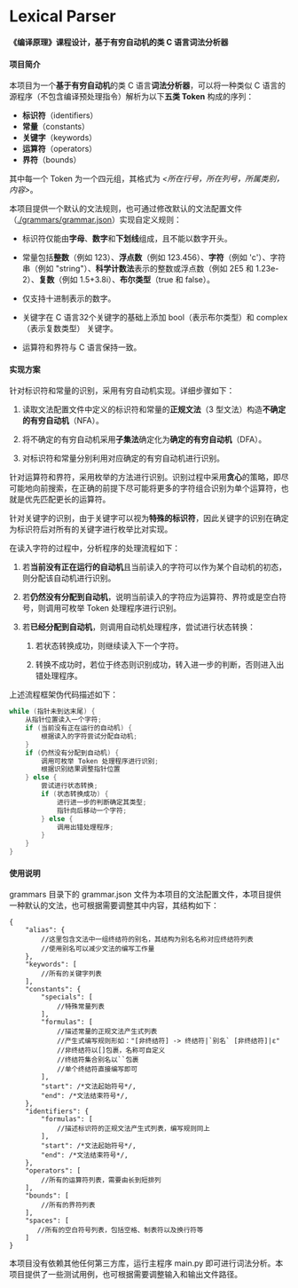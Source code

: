 # Lexical Parser

**《编译原理》课程设计，基于有穷自动机的类 C 语言词法分析器**

#### 项目简介

本项目为一个**基于有穷自动机**的类 C 语言**词法分析器**，可以将一种类似 C 语言的源程序（不包含编译预处理指令）解析为以下**五类 Token** 构成的序列：

- **标识符**（identifiers）
- **常量**（constants）
- **关键字**（keywords）
- **运算符**（operators）
- **界符**（bounds）

其中每一个 Token 为一个四元组，其格式为 *<所在行号，所在列号，所属类别，内容>*。



本项目提供一个默认的文法规则，也可通过修改默认的文法配置文件（<u>./grammars/grammar.json</u>）实现自定义规则：

- 标识符仅能由**字母**、**数字**和**下划线**组成，且不能以数字开头。

- 常量包括**整数**（例如 123）、**浮点数**（例如 123.456）、**字符**（例如 'c'）、字符串（例如 "string"）、**科学计数法**表示的整数或浮点数（例如 2E5 和 1.23e-2）、**复数**（例如 1.5+3.8i）、**布尔类型**（true 和 false）。

- 仅支持十进制表示的数字。

- 关键字在 C 语言32个关键字的基础上添加 bool（表示布尔类型）和 complex（表示复数类型） 关键字。

- 运算符和界符与 C 语言保持一致。
  
  

#### 实现方案

针对标识符和常量的识别，采用有穷自动机实现。详细步骤如下：

1. 读取文法配置文件中定义的标识符和常量的**正规文法**（3 型文法）构造**不确定的有穷自动机**（NFA）。

2. 将不确定的有穷自动机采用**子集法**确定化为**确定的有穷自动机**（DFA）。

3. 对标识符和常量分别利用对应确定的有穷自动机进行识别。
   
   

针对运算符和界符，采用枚举的方法进行识别。识别过程中采用**贪心**的策略，即尽可能地向前搜索，在正确的前提下尽可能将更多的字符组合识别为单个运算符，也就是优先匹配更长的运算符。



针对关键字的识别，由于关键字可以视为**特殊的标识符**，因此关键字的识别在确定为标识符后对所有的关键字进行枚举比对实现。



在读入字符的过程中，分析程序的处理流程如下：

1. 若**当前没有正在运行的自动机**且当前读入的字符可以作为某个自动机的初态，则分配该自动机进行识别。

2. 若**仍然没有分配到自动机**，说明当前读入的字符应为运算符、界符或是空白符号，则调用可枚举 Token 处理程序进行识别。

3. 若**已经分配到自动机**，则调用自动机处理程序，尝试进行状态转换：
   
   1. 若状态转换成功，则继续读入下一个字符。
   
   2. 转换不成功时，若位于终态则识别成功，转入进一步的判断，否则进入出错处理程序。
      
      

上述流程框架伪代码描述如下：

```c
while (指针未到达末尾) {
    从指针位置读入一个字符;
    if (当前没有正在运行的自动机) {
        根据读入的字符尝试分配自动机;
    }
    if (仍然没有分配到自动机) {
        调用可枚举 Token 处理程序进行识别;
        根据识别结果调整指针位置
    } else {
        尝试进行状态转换;
        if (状态转换成功) {
            进行进一步的判断确定其类型;
            指针向后移动一个字符;
        } else {
            调用出错处理程序;
        }
    }
}
```

#### 使用说明

grammars 目录下的 grammar.json 文件为本项目的文法配置文件，本项目提供一种默认的文法，也可根据需要调整其中内容，其结构如下：

```json5
{
    "alias": {
        //这里包含文法中一组终结符的别名，其结构为别名名称对应终结符列表
        //使用别名可以减少文法的编写工作量
    },
    "keywords": [
        //所有的关键字列表
    ],
    "constants": {
        "specials": [
            //特殊常量列表
        ],
        "formulas": [
            //描述常量的正规文法产生式列表
            //产生式编写规则形如："[非终结符] -> 终结符|`别名` [非终结符]|ε"
            //非终结符以[]包裹，名称可自定义
            //终结符集合别名以``包裹
            //单个终结符直接编写即可
        ],
        "start": /*文法起始符号*/, 
        "end": /*文法结束符号*/,
    },
    "identifiers": {
        "formulas": [
            //描述标识符的正规文法产生式列表，编写规则同上
        ],
        "start": /*文法起始符号*/, 
        "end": /*文法结束符号*/,
    },
    "operators": [
        //所有的运算符列表，需要由长到短排列
    ],
    "bounds": [
        //所有的界符列表
    ],
    "spaces": [
       //所有的空白符号列表，包括空格、制表符以及换行符等
    ]
}
```



本项目没有依赖其他任何第三方库，运行主程序 main.py 即可进行词法分析。本项目提供了一些测试用例，也可根据需要调整输入和输出文件路径。
